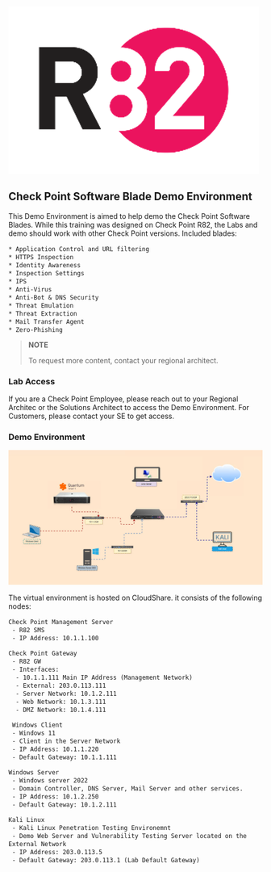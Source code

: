 ![Alt text here](https://github.com/alshawwaf/sbt-r82/blob/main/Assets/R82%20Logo.png)
## Check Point Software Blade Demo Environment


This Demo Environment is aimed to help demo the Check Point Software Blades. 
While this training was designed on Check Point R82, the Labs and demo should work
with other Check Point versions. 
Included blades:

```
* Application Control and URL filtering
* HTTPS Inspection
* Identity Awareness
* Inspection Settings
* IPS
* Anti-Virus
* Anti-Bot & DNS Security
* Threat Emulation
* Threat Extraction
* Mail Transfer Agent
* Zero-Phishing
```

> **NOTE**
>
> To request more content, contact your regional architect.


### Lab Access

If you are a Check Point Employee, please reach out to your Regional Architec or the Solutions Architect to access the Demo Environment. For Customers, please contact your SE to get access.



### Demo Environment

 ![Alt text here](https://github.com/alshawwaf/sbt-r82/blob/main/Assets/diagram.jpg)

The virtual environment is hosted on CloudShare. it consists of the following nodes:

```
Check Point Management Server
 - R82 SMS
 - IP Address: 10.1.1.100
```
```
Check Point Gateway
 - R82 GW
 - Interfaces:
  - 10.1.1.111 Main IP Address (Management Network)
  - External: 203.0.113.111
  - Server Network: 10.1.2.111
  - Web Network: 10.1.3.111
  - DMZ Network: 10.1.4.111
```
```
 Windows Client
 - Windows 11
 - Client in the Server Network
 - IP Address: 10.1.1.220
 - Default Gateway: 10.1.1.111
```
```
Windows Server
 - Windows server 2022
 - Domain Controller, DNS Server, Mail Server and other services.
 - IP Address: 10.1.2.250
 - Default Gateway: 10.1.2.111
```
```
Kali Linux
 - Kali Linux Penetration Testing Environemnt
 - Demo Web Server and Vulnerability Testing Server located on the External Network
 - IP Address: 203.0.113.5
 - Default Gateway: 203.0.113.1 (Lab Default Gateway)
```

